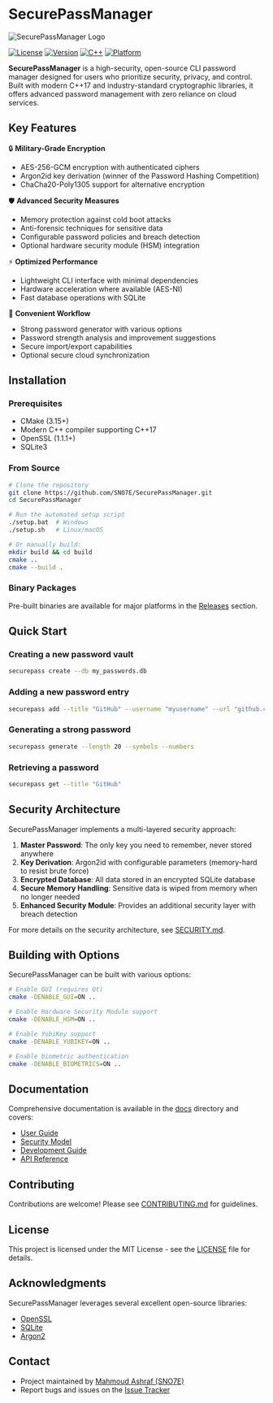 # SecurePassManager

![SecurePassManager Logo](docs/assets/logo.png)

[![License](https://img.shields.io/badge/License-MIT-blue.svg)](LICENSE)
[![Version](https://img.shields.io/badge/Version-1.2.0-green.svg)](#)
[![C++](https://img.shields.io/badge/C++-17-blue.svg)](#)
[![Platform](https://img.shields.io/badge/Platform-Cross--Platform-lightgrey.svg)](#)

**SecurePassManager** is a high-security, open-source CLI password manager designed for users who prioritize security, privacy, and control. Built with modern C++17 and industry-standard cryptographic libraries, it offers advanced password management with zero reliance on cloud services.

## Key Features

🔒 **Military-Grade Encryption**
- AES-256-GCM encryption with authenticated ciphers
- Argon2id key derivation (winner of the Password Hashing Competition)
- ChaCha20-Poly1305 support for alternative encryption

🛡️ **Advanced Security Measures**
- Memory protection against cold boot attacks
- Anti-forensic techniques for sensitive data
- Configurable password policies and breach detection
- Optional hardware security module (HSM) integration

⚡ **Optimized Performance**
- Lightweight CLI interface with minimal dependencies
- Hardware acceleration where available (AES-NI)
- Fast database operations with SQLite

🔄 **Convenient Workflow**
- Strong password generator with various options
- Password strength analysis and improvement suggestions
- Secure import/export capabilities
- Optional secure cloud synchronization

## Installation

### Prerequisites
- CMake (3.15+)
- Modern C++ compiler supporting C++17
- OpenSSL (1.1.1+)
- SQLite3

### From Source

```bash
# Clone the repository
git clone https://github.com/SNO7E/SecurePassManager.git
cd SecurePassManager

# Run the automated setup script
./setup.bat  # Windows
./setup.sh   # Linux/macOS

# Or manually build:
mkdir build && cd build
cmake ..
cmake --build .
```

### Binary Packages

Pre-built binaries are available for major platforms in the [Releases](https://github.com/SNO7E/SecurePassManager/releases) section.

## Quick Start

### Creating a new password vault

```bash
securepass create --db my_passwords.db
```

### Adding a new password entry

```bash
securepass add --title "GitHub" --username "myusername" --url "github.com"
```

### Generating a strong password

```bash
securepass generate --length 20 --symbols --numbers
```

### Retrieving a password

```bash
securepass get --title "GitHub"
```

## Security Architecture

SecurePassManager implements a multi-layered security approach:

1. **Master Password**: The only key you need to remember, never stored anywhere
2. **Key Derivation**: Argon2id with configurable parameters (memory-hard to resist brute force)
3. **Encrypted Database**: All data stored in an encrypted SQLite database
4. **Secure Memory Handling**: Sensitive data is wiped from memory when no longer needed
5. **Enhanced Security Module**: Provides an additional security layer with breach detection

For more details on the security architecture, see [SECURITY.md](SECURITY.md).

## Building with Options

SecurePassManager can be built with various options:

```bash
# Enable GUI (requires Qt)
cmake -DENABLE_GUI=ON ..

# Enable Hardware Security Module support
cmake -DENABLE_HSM=ON ..

# Enable YubiKey support
cmake -DENABLE_YUBIKEY=ON ..

# Enable biometric authentication
cmake -DENABLE_BIOMETRICS=ON ..
```

## Documentation

Comprehensive documentation is available in the [docs](docs/) directory and covers:

- [User Guide](docs/user-guide.md)
- [Security Model](docs/security-model.md)
- [Development Guide](docs/development-guide.md)
- [API Reference](docs/api-reference.md)

## Contributing

Contributions are welcome! Please see [CONTRIBUTING.md](CONTRIBUTING.md) for guidelines.

## License

This project is licensed under the MIT License - see the [LICENSE](LICENSE) file for details.

## Acknowledgments

SecurePassManager leverages several excellent open-source libraries:

- [OpenSSL](https://www.openssl.org/)
- [SQLite](https://www.sqlite.org/)
- [Argon2](https://github.com/P-H-C/phc-winner-argon2)

## Contact

- Project maintained by [Mahmoud Ashraf (SNO7E)](https://github.com/SNO7E)
- Report bugs and issues on the [Issue Tracker](https://github.com/SNO7E/SecurePassManager/issues) 